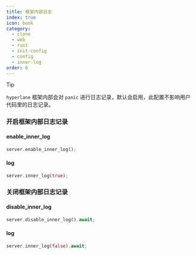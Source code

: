 ```yaml
---
title: 框架内部日志
index: true
icon: book
category:
  - clone
  - web
  - rust
  - init-config
  - config
  - inner-log
order: 6
---
```


<Share colorful />

> [!tip]
>
> `hyperlane` 框架内部会对 `panic` 进行日志记录，默认会启用，此配置不影响用户代码里的日志记录。

### 开启框架内部日志记录

#### enable_inner_log

```rust
server.enable_inner_log();
```

#### log

```rust
server.inner_log(true);
```

### 关闭框架内部日志记录

#### disable_inner_log

```rust
server.disable_inner_log().await;
```

#### log

```rust
server.inner_log(false).await;
```

<Bottom />
